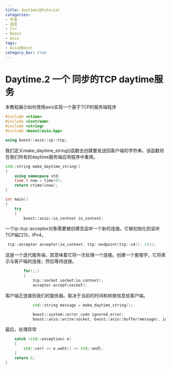 ```yaml
---
title: daytime2@tutorial
categories:
- 开发
- 语言
- C++
- Boost
- Asio
tags:
- Asio@Boost
category_bar: true
---
```

# Daytime.2 一个 同步的TCP daytime服务
本教程展示如何使用asio实现一个基于TCP的服务端程序
``` c++
#include <ctime>
#include <iostream>
#include <string>
#include <boost/asio.hpp>

using boost::asio::ip::tcp;
```
我们定义make_daytime_string()函数去创建要发送回客户端的字符串。该函数将在我们所有的daytime服务端应用程序中重用。
``` c++
std::string make_daytime_string()
{
    using namespace std;
    time_t now = time(0);
    return ctime(&now);
}

int main()
{
    try
    {
        boost::asio::io_context io_context;
```
一个ip::tcp::acceptor对象需要被创建去监听一个新的连接。它被初始化到监听TCP端口13，IPv4。
``` c++
 tcp::acceptor acceptor(io_context, tcp::endpoint(tcp::v4(), 13));
```
这是一个迭代服务端，其意味着它将一次处理一个连接。创建一个套接字，它将表示与客户端的连接，然后等待连接。
``` c++
        for(;;)
        {
            tcp::socket socket(io_context);
            acceptor.accept(socket);
```
客户端正连接到我们的服务器。取决于当前的时间和转换信息给客户端。
``` c++
            std::string message = make_daytime_string();

            boost::system::error_code ignored_error;
            boost::asio::write(socket, boost::asio::buffer(message), ignored_error);
```
最后，处理异常
``` c++
    catch (std::exception& e)
    {
        std::cerr << e.waht() << std::endl;
    }
    return 0;
}
```
